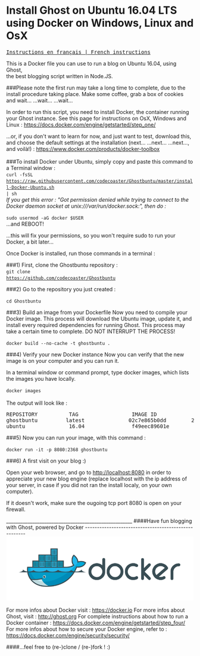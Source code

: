
# Install Ghost on Ubuntu 16.04 LTS using Docker on Windows, Linux and OsX

<pre><a href="https://github.com/codecoaster/Ghostbuntu/blob/master/FRENCH.md">Instructions en français | French instructions</a></pre>

This is a Docker file you can use to run a blog on Ubuntu 16.04, using Ghost, <br />the best blogging script written in Node.JS.

###Please note the first run may take a long time to complete, due to the install procedure taking place.  Make some coffee, grab a box of cookies and wait... ...wait... ...wait... 

In order to run this script, you need to install Docker, the container running your Ghost instance.  See this page for instructions on OsX, Windows and Linux : https://docs.docker.com/engine/getstarted/step_one/

...or, if you don't want to learn for now, and just want to test, download this, and choose the default settings at the installation (next... ...next... ...next..., and voilà!) : https://www.docker.com/products/docker-toolbox
<br /><br />
###To install Docker under Ubuntu, simply copy and paste this command to a Terminal window : 
<br />
<code>curl -fsSL https://raw.githubusercontent.com/codecoaster/Ghostbuntu/master/install-Docker-Ubuntu.sh | sh</code><br />
*If you get this error : "Got permission denied while trying to connect to the Docker daemon socket at unix:///var/run/docker.sock:", then do :*

<code>sudo usermod -aG docker $USER</code>  <br />...and REBOOT!

...this will fix your permissions, so you won't require sudo to run your Docker, a bit later...  

Once Docker is installed, run those commands in a terminal :

###1) First, clone the Ghostbuntu repository : 
<br />
<code>git clone https://github.com/codecoaster/Ghostbuntu</code><br />

###2) Go to the repository you just created : 

<code>cd Ghostbuntu</code>

###3) Build an image from your Dockerfile
Now you need to compile your Docker image.  This process  will download the Ubuntu image, update it, and install every required dependencies for running Ghost.  This process may take a certain time to complete.  DO NOT INTERRUPT THE PROCESS! 

<code>docker build --no-cache -t ghostbuntu .</code>

###4) Verify your new Docker instance 
Now you can verify that the new image is on your computer and you can run it.

In a terminal window or command prompt, type docker images, which lists the images you have locally.

<code>docker images</code><br />
<br />The output will look like : 
<pre>
REPOSITORY          TAG                 IMAGE ID            CREATED             SIZE
ghostbuntu         latest              02c7e865b0dd        20 seconds ago      377 MB
ubuntu              16.04               f49eec89601e        4 weeks ago         129 MB
</pre>


###5) Now you can run your image, with this command : 

<code>docker run -it -p 8080:2368 ghostbuntu</code>

###6) A first visit on your blog :)

Open your web browser, and go to <a href="http://localhost:8080">http://localhost:8080</a> in order to appreciate your new blog engine (replace localhost with the ip address of your server, in case if you did not ran the install localy, on your own computer).

If it doesn't work, make sure the ougoing tcp port 8080 is open on your firewall.  

<span>
 _____________________________________________________
 ####Have fun blogging with Ghost, powered by Docker 
 -----------------------------------------------------
   <img src="https://github.com/docker/docker/raw/master/docs/static_files/docker-logo-compressed.png" alt="Docker Logo">


</span>

For more infos about Docker visit : https://docker.io
For more infos about Ghost, visit : http://ghost.org
For complete instructions about how to run a Docker container : https://docs.docker.com/engine/getstarted/step_four/
For more infos about how to secure your Docker engine, refer to : https://docs.docker.com/engine/security/security/


####...feel free to (re-)clone / (re-)fork ! :)




